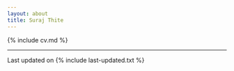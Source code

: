 ```yaml
---
layout: about
title: Suraj Thite
---
```


{% include cv.md %}



---

Last updated on {% include last-updated.txt %}
